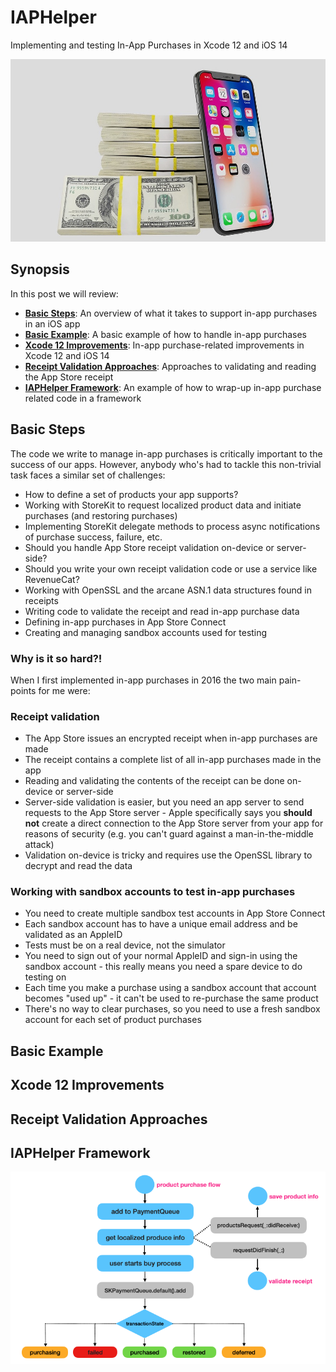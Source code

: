 #  IAPHelper

Implementing and testing In-App Purchases in Xcode 12 and iOS 14

![](./readme-assets/iap0.jpg)

## Synopsis
In this post we will review:

* **[Basic Steps](#Basic-Steps)**: An overview of what it takes to support in-app purchases in an iOS app
* **[Basic Example](#Basic-Example)**: A basic example of how to handle in-app purchases
* **[Xcode 12 Improvements](#Xcode-12-Improvements)**: In-app purchase-related improvements in Xcode 12 and iOS 14
* **[Receipt Validation Approaches](#Receipt-Validation-Approaches)**: Approaches to validating and reading the App Store receipt
* **[IAPHelper Framework](#IAPHelper-Framework)**: An example of how to wrap-up in-app purchase related code in a framework

## Basic Steps
The code we write to manage in-app purchases is critically important to the success of our apps. 
However, anybody who's had to tackle this non-trivial task faces a similar set of challenges:

* How to define a set of products your app supports?
* Working with StoreKit to request localized product data and initiate purchases (and restoring purchases) 
* Implementing StoreKit delegate methods to process async notifications of purchase success, failure, etc.
* Should you handle App Store receipt validation on-device or server-side?
* Should you write your own receipt validation code or use a service like RevenueCat?
* Working with OpenSSL and the arcane ASN.1 data structures found in receipts
* Writing code to validate the receipt and read in-app purchase data
* Defining in-app purchases in App Store Connect
* Creating and managing sandbox accounts used for testing


### Why is it so hard?!
When I first implemented in-app purchases in 2016 the two main pain-points for me were:

### Receipt validation

* The App Store issues an encrypted receipt when in-app purchases are made
* The receipt contains a complete list of all in-app purchases made in the app
* Reading and validating the contents of the receipt can be done on-device or server-side
* Server-side validation is easier, but you need an app server to send requests to the App Store server - Apple specifically says you **should not** create a direct connection to the App Store server from your app for reasons of security (e.g. you can't guard against a man-in-the-middle attack)
* Validation on-device is tricky and requires use the OpenSSL library to decrypt and read the data
    
### Working with sandbox accounts to test in-app purchases
* You need to create multiple sandbox test accounts in App Store Connect 
* Each sandbox account has to have a unique email address and be validated as an AppleID
* Tests must be on a real device, not the simulator
* You need to sign out of your normal AppleID and sign-in using the sandbox account - this really means you need a spare device to do testing on
* Each time you make a purchase using a sandbox account that account becomes "used up" - it can't be used to re-purchase the same product 
* There's no way to clear purchases, so you need to use a fresh sandbox account for each set of product purchases

## Basic Example

## Xcode 12 Improvements

## Receipt Validation Approaches

## IAPHelper Framework

![](./readme-assets/iap1.jpg)
